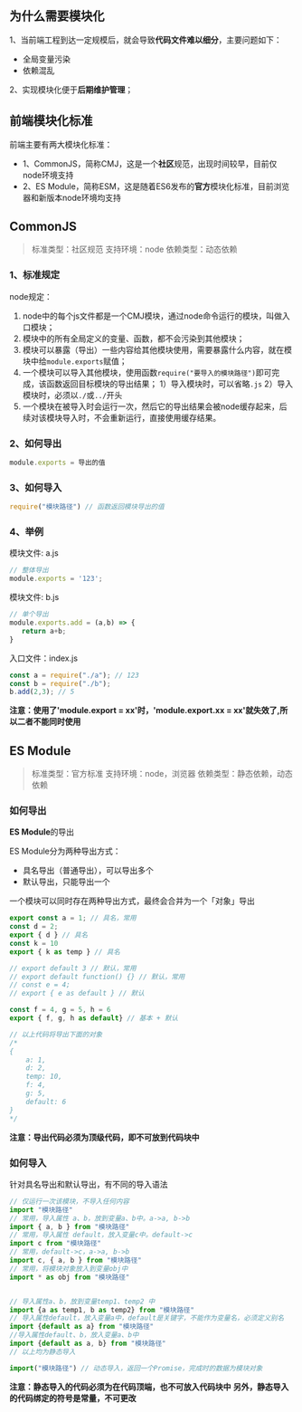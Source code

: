 ## 为什么需要模块化

1、当前端工程到达一定规模后，就会导致**代码文件难以细分**，主要问题如下：
- 全局变量污染
- 依赖混乱

2、实现模块化便于**后期维护管理**；

## 前端模块化标准

前端主要有两大模块化标准：

- 1、CommonJS，简称CMJ，这是一个**社区**规范，出现时间较早，目前仅node环境支持
- 2、ES Module，简称ESM，这是随着ES6发布的**官方**模块化标准，目前浏览器和新版本node环境均支持

## CommonJS

> 标准类型：社区规范
> 支持环境：node
> 依赖类型：动态依赖
### 1、标准规定
node规定：
1. node中的每个js文件都是一个CMJ模块，通过node命令运行的模块，叫做入口模块；
2. 模块中的所有全局定义的变量、函数，都不会污染到其他模块；
3. 模块可以暴露（导出）一些内容给其他模块使用，需要暴露什么内容，就在模块中给`module.exports`赋值；
4. 一个模块可以导入其他模块，使用函数`require("要导入的模块路径")`即可完成，该函数返回目标模块的导出结果；
   1）导入模块时，可以省略`.js`
   2）导入模块时，必须以`./`或`../`开头
5. 一个模块在被导入时会运行一次，然后它的导出结果会被node缓存起来，后续对该模块导入时，不会重新运行，直接使用缓存结果。
### 2、如何导出

```js
module.exports = 导出的值
```
### 3、如何导入

```js
require("模块路径") // 函数返回模块导出的值
```

### 4、举例
模块文件: a.js
```js
// 整体导出
module.exports = '123';
```
模块文件: b.js
```js
// 单个导出
module.exports.add = (a,b) => {
   return a+b;
}
```
入口文件：index.js
```js
const a = require("./a"); // 123
const b = require("./b");
b.add(2,3); // 5
```

**注意：使用了'module.export = xx'时，'module.export.xx = xx'就失效了,所以二者不能同时使用**

## ES Module

> 标准类型：官方标准
> 支持环境：node，浏览器
> 依赖类型：静态依赖，动态依赖

### 如何导出

**ES Module**的导出

ES Module分为两种导出方式：
- 具名导出（普通导出），可以导出多个
- 默认导出，只能导出一个

一个模块可以同时存在两种导出方式，最终会合并为一个「对象」导出

```js
export const a = 1; // 具名，常用
const d = 2;
export { d } // 具名
const k = 10
export { k as temp } // 具名

// export default 3 // 默认，常用
// export default function() {} // 默认，常用
// const e = 4;
// export { e as default } // 默认

const f = 4, g = 5, h = 6
export { f, g, h as default} // 基本 + 默认

// 以上代码将导出下面的对象
/*
{
	a: 1,
	d: 2,
	temp: 10,
	f: 4,
	g: 5,
	default: 6
}
*/
```

**注意：导出代码必须为顶级代码，即不可放到代码块中**

### 如何导入

针对具名导出和默认导出，有不同的导入语法

```js
// 仅运行一次该模块，不导入任何内容
import "模块路径"
// 常用，导入属性 a、b，放到变量a、b中。a->a, b->b
import { a, b } from "模块路径"   
// 常用，导入属性 default，放入变量c中。default->c
import c from "模块路径"  
// 常用，default->c，a->a, b->b
import c, { a, b } from "模块路径" 
// 常用，将模块对象放入到变量obj中
import * as obj from "模块路径" 


// 导入属性a、b，放到变量temp1、temp2 中
import {a as temp1, b as temp2} from "模块路径" 
// 导入属性default，放入变量a中，default是关键字，不能作为变量名，必须定义别名
import {default as a} from "模块路径" 
//导入属性default、b，放入变量a、b中
import {default as a, b} from "模块路径" 
// 以上均为静态导入

import("模块路径") // 动态导入，返回一个Promise，完成时的数据为模块对象
```

**注意：静态导入的代码必须为在代码顶端，也不可放入代码块中**
**另外，静态导入的代码绑定的符号是常量，不可更改**